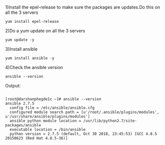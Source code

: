 1)Install the epel-release to make sure the packages are updates.Do this on all the 3 servers



```
yum install epel-release
```


2)Do a yum update on all the 3 servers


```
yum update -y
```

3)Install ansible

```
yum install ansible -y
```


4)Check the ansible version

```
ansible --version
```


Output:

```

[root@darshanphegde1c ~]# ansible --version
ansible 2.7.5
  config file = /etc/ansible/ansible.cfg
  configured module search path = [u'/root/.ansible/plugins/modules', u'/usr/share/ansible/plugins/modules']
  ansible python module location = /usr/lib/python2.7/site-packages/ansible
  executable location = /bin/ansible
  python version = 2.7.5 (default, Oct 30 2018, 23:45:53) [GCC 4.8.5 20150623 (Red Hat 4.8.5-36)]
  ```

